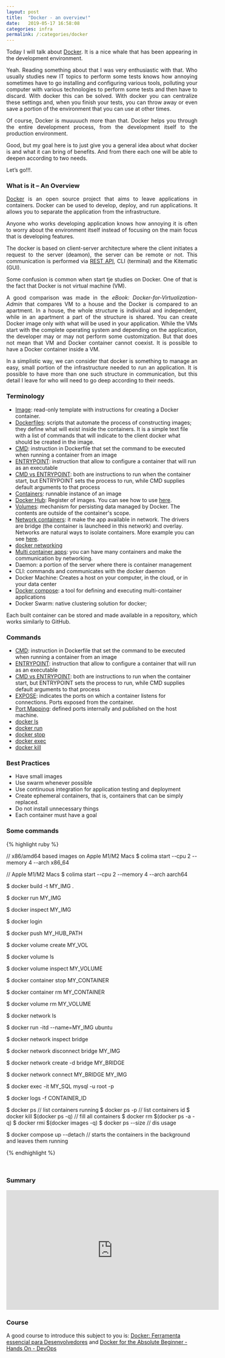 ```yaml
---
layout: post
title:  "Docker - an overview!"
date:   2019-05-17 16:58:08
categories: infra
permalink: /:categories/docker
---
```




<p style="text-align: justify;">Today I will talk about <a href="https://www.docker.com/">Docker</a>. It is a nice whale that has been appearing in the development environment.</p>

<p style="text-align: justify;">Yeah. Reading something about that I was very enthusiastic with that. Who usually studies new IT topics to perform some tests knows how annoying sometimes have to go installing and configuring various tools, polluting your computer with various technologies to perform some tests and then have to discard. With docker this can be solved. With docker you can centralize these settings and, when you finish your tests, you can throw away or even save a portion of the environment that you can use at other times.</p>

<p style="text-align: justify;">Of course, Docker is muuuuuch more than that. Docker helps you through the entire development process, from the development itself to the production environment.</p>

<p style="text-align: justify;">Good, but my goal here is to just give you a general idea about what docker is and what it can bring of benefits. And from there each one will be able to deepen according to two needs.</p>

<p style="text-align: justify;">Let’s go!!!.</p>

<h3>What is it – An Overview</h3>

<p style="text-align: justify;"><a href="https://docs.docker.com/engine/docker-overview/">Docker</a> is an open source project that aims to leave applications in containers. Docker can be used to develop, deploy, and run applications. It allows you to separate the application from the infrastructure.</p>

<p style="text-align: justify;">Anyone who works developing application knows how annoying it is often to worry about the environment itself instead of focusing on the main focus that is developing features.</p>

<p style="text-align: justify;">The docker is based on client-server architecture where the client initiates a request to the server (deamon), the server can be remote or not. This communication is performed via <a href="https://pt.wikipedia.org/wiki/REST">REST API</a>, CLI (terminal) and the Kitematic (GUI).

<p style="text-align: justify;">Some confusion is common when start tje studies on Docker. One of that is the fact that Docker is not virtual machine (VM).</p>

<p style="text-align: justify;">A good comparison was made in the <em>eBook: Docker-for-Virtualization-Admin</em> that compares VM to a house and the Docker is compared to an apartment. In a house, the whole structure is individual and independent, while in an apartment a part of the structure is shared. You can create Docker image only with what will be used in your application. While the VMs start with the complete operating system and depending on the application, the developer may or may not perform some customization. But that does not mean that VM and Docker container cannot coexist. It is possible to have a Docker container inside a VM.</p>

<p style="text-align: justify;">In a simplistic way, we can consider that docker is something to manage an easy, small portion of the infrastructure needed to run an application. It is possible to have more than one such structure in communication, but this detail I leave for who will need to go deep according to their needs.</p>

<h3>Terminology</h3>

<ul>
  <li><a href="https://docs.docker.com/get-started/overview/#images">Image</a>: read-only template with instructions for creating a Docker container.</li>
  <li><a href="https://docs.docker.com/develop/develop-images/dockerfile_best-practices/#what-is-a-dockerfile">Dockerfiles</a>: scripts that automate the process of constructing images; they define what will exist inside the containers. It is a simple text file with a list of commands that will indicate to the client docker what should be created in the image.</li>
  <li><a href="https://docs.docker.com/reference/dockerfile/#cmd">CMD</a>: instruction in Dockerfile that set the command to be executed when running a container from an image</li>
  <li><a href="https://docs.docker.com/reference/dockerfile/#entrypoint">ENTRYPOINT</a>: instruction that allow to configure a container that will run as an executable</li>
  <li><a href="https://spacelift.io/blog/docker-entrypoint-vs-cmd">CMD vs ENTRYPOINT</a>: both are instructions to run when the container start, but ENTRYPOINT sets the process to run, while CMD supplies default arguments to that process</li>
  <li><a href="https://docs.docker.com/get-started/overview/#containers">Containers</a>: runnable instance of an image</li>
  <li><a href="https://hub.docker.com/">Docker Hub</a>: Register of images. You can see how to use <a href="https://docs.docker.com/docker-hub/quickstart/">here</a>.</li>
  <li><a href="https://docs.docker.com/storage/volumes/">Volumes</a>: mechanism for persisting data managed by Docker. The contents are outside of the container's scope.</li>
  <li><a href="https://docs.docker.com/engine/tutorials/networkingcontainers/">Network containers</a>: it make the app available in network. The drivers are bridge (the container is launcheed in this network) and overlay. Networks are natural ways to isolate containers. More example you can see <a href="https://medium.com/@augustineozor/understanding-docker-bridge-network-6e499da50f65">here</a>.</li>
  <li><a href="https://docs.docker.com/network/">docker networking</a></li>
  <li><a href="https://docs.docker.com/get-started/07_multi_container/">Multi container apps</a>: you can have many containers and make the communication by networking.</li>
  <li>Daemon: a portion of the server where there is container management</li>
  <li>CLI: commands and communicates with the docker daemon</li>
  <li>Docker Machine: Creates a host on your computer, in the cloud, or in your data center</li>
  <li><a href="https://docs.docker.com/reference/cli/docker/compose/up/">Docker compose</a>: a tool for defining and executing multi-container applications</li>
  <li>Docker Swarm: native clustering solution for docker;</li>
</ul>

<p style="text-align: justify;">Each built container can be stored and made available in a repository, which works similarly to GitHub.</p>


<h3>Commands</h3>

<ul>
  <li><a href="https://docs.docker.com/reference/dockerfile/#cmd">CMD</a>: instruction in Dockerfile that set the command to be executed when running a container from an image</li>
  <li><a href="https://docs.docker.com/reference/dockerfile/#entrypoint">ENTRYPOINT</a>: instruction that allow to configure a container that will run as an executable</li>
  <li><a href="https://spacelift.io/blog/docker-entrypoint-vs-cmd">CMD vs ENTRYPOINT</a>: both are instructions to run when the container start, but ENTRYPOINT sets the process to run, while CMD supplies default arguments to that process</li>
  <li><a href="https://docs.docker.com/develop/develop-images/instructions/#expose">EXPOSE</a>: indicates the ports on which a container listens for connections. Ports exposed from the container.</li>
  <li><a href="https://www.baeldung.com/ops/docker-compose-expose-vs-ports#:~:text=The%20expose%20section%20allows%20us,exposes%20specified%20ports%20from%20containers.">Port Mapping</a>: defined ports internally and published on the host machine.</li>
  <li><a href="https://docs.docker.com/reference/cli/docker/container/ls/">docker ls</a></li>
  <li><a href="https://docs.docker.com/reference/cli/docker/container/run/">docker run</a></li>
  <li><a href="https://docs.docker.com/reference/cli/docker/container/stop/">docker stop</a></li>
  <li><a href="https://docs.docker.com/reference/cli/docker/container/exec/">docker exec</a></li>
  <li><a href="https://docs.docker.com/reference/cli/docker/container/kill/#description">docker kill</a></li>
</ul>

<h3>Best Practices</h3>

<ul>
 <li>Have small images</li>
 <li>Use swarm whenever possible</li>
 <li>Use continuous integration for application testing and deployment</li>
 <li>Create ephemeral containers, that is, containers that can be simply replaced.</li>
 <li>Do not install unnecessary things</li>
 <li>Each container must have a goal</li>
</ul>

<h3>Some commands</h3>

{% highlight ruby %}

// x86/amd64 based images on Apple M1/M2 Macs
$ colima start --cpu 2 --memory 4 --arch x86_64

// Apple M1/M2 Macs
$ colima start --cpu 2 --memory 4 --arch aarch64

$ docker build -t MY_IMG .

$ docker run MY_IMG

$ docker inspect MY_IMG

$ docker login 

$ docker push MY_HUB_PATH

$ docker volume create MY_VOL

$ docker volume ls

$ docker volume inspect MY_VOLUME

$ docker container stop MY_CONTAINER

$ docker container rm MY_CONTAINER

$ docker volume rm MY_VOLUME

$ docker network ls

$ docker run -itd --name=MY_IMG ubuntu

$ docker network inspect bridge

$ docker network disconnect bridge MY_IMG

$ docker network create -d bridge MY_BRIDGE

$ docker network connect MY_BRIDGE MY_IMG

$ docker exec -it MY_SQL mysql -u root -p

$ docker logs -f CONTAINER_ID

$ docker ps // list containers running
$ docker ps -p // list containers id
$ docker kill $(docker ps -q) // fill all containers
$ docker rm $(docker ps -a -q)
$ docker rmi $(docker images -q)
$ docker ps --size // dis usage

$ docker compose up --detach // starts the containers in the background and leaves them running

{% endhighlight %}

<br/>
<h3>Summary</h3>

<center>
<iframe width="560" height="315" src="https://www.youtube.com/embed/8P9NTaE-dLg" frameborder="0" allow="accelerometer; autoplay; encrypted-media; gyroscope; picture-in-picture" allowfullscreen></iframe>
</center>

<h3>Course</h3>
<p> A good course to introduce this subject to you is:
<a href="https://www.cod3r.com.br/courses/docker">Docker: Ferramenta essencial para Desenvolvedores</a> and <a href="https://www.udemy.com/course/learn-docker/?couponCode=ST13MT40224">Docker for the Absolute Beginner - Hands On - DevOps
</a>
</p>
